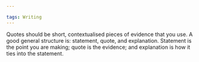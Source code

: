 ```yaml
---

tags: Writing 
---
```


Quotes should be short, contextualised pieces of evidence that you use. A good general structure is: statement, quote, and explanation. Statement is the point you are making; quote is the evidence; and explanation is how it ties into the statement.